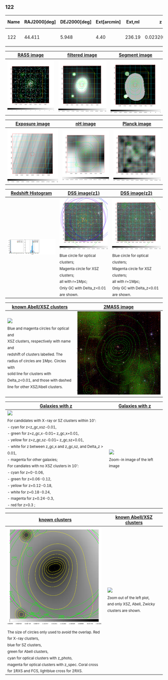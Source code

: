 <div STYLE="page-break-after: always;"></div>

### 122

|Name|RAJ2000[deg]|DEJ2000[deg] |Ext[arcmin]| Ext,ml | z | z_src| C|GC(XSZ,Delta_z<0.01)| GC(OPT,Delta_z<0.01)|GC| R_sig[arcmin] | R500[arcmin] | R500[Mpc]| CRsig[c/s] | CR500[c/s] |L500[1E44 erg/s]|F500[1E-12 erg/s/cm^2]| M500[1E14 Msun]|Tx[keV]|Cnt_sig|Beta|Rc[arcmin]|Comment|Alias|
|---|---|---|---|---|---|------|---|--------|---------|----------|---|---|---|---|---|---|---|---|---|---|---|---|---|---|
|122| 44.411| 5.948| 4.40| 236.19| 0.0232(0.005)| z1, z_xsz| B| MCXC, XB| A, N| A, MCXC, N, XB| 36.145| 25.134| 0.706| 1.011(0.110)| 0.962(0.105)| 0.189(0.011)| 15.484(0.923)| 1.02(0.03)| 2.19(0.04)| 196.6| 0.608(-0.025+0.029)| 7.365(-0.685+0.755)| -| k501|

|[RASS image](../image/122/122_img.pdf)|[filtered image](../image/122/122_fil.pdf)|[Segment image](../image/122/122_seg.pdf)|
|-------------------|--------------------|-------------------|
| <img src="../image/122/122_img.png" width="300">  | <img src="../image/122/122_fil.png" width="300">   | <img src="../image/122/122_seg.png" width="300">  |

|[Exposure image](../image/122/122_mex.pdf)| [nH image](../image/122/122_nh.pdf)| [Planck image](../image/122/122_p.pdf)|
|-------------------|--------------------|-------------------|
|<img src="../image/122/122_mex.png" width="300">   | <img src="../image/122/122_nh.png" width="300">    | <img src="../image/122/122_p.png" width="300"> |

|[Redshift Histogram](../image/122/122_zg.pdf) | [DSS image(z1)](../image/122/122_dss_z1.pdf)      |  [DSS image(z2)](../image/122/122_dss_z2.pdf)    |
|-------------------|--------------------|-------------------|
|<img src="../image/122/122_zg.png" width="300"> |<img src="../image/122/122_dss_z1.png" width="300"> <sub><br>Blue circle for optical clusters; <br>Magenta circle for XSZ clusters; <br>all with r=1Mpc; <br>Only GC with Delta_z<0.01 are shown. </sub>| <img src="../image/122/122_dss_z2.png" width="300"><sub><br>Blue circle for optical clusters; <br>Magenta circle for XSZ clusters; <br>all with r=1Mpc; <br>Only GC with Delta_z<0.01 are shown. </sub> |

|[known Abell/XSZ clusters](../image/122/122_m.pdf) | [2MASS image](../image/122/122_2mass.pdf)      |
|-------------------|-------------------|
|<img src=../image/122/122_m.png width="300"> <br><sub>Blue and magenta circles for optical and <br>XSZ clusters, respectively with name and <br>redshift of clusters labelled. The <br>radius of circles are 1Mpc. Circles with <br>solid line for clusters with <br>Delta_z<0.01, and those with dashed <br>line for other XSZ/Abell clusters.        </sub>|<img src="../image/122/122_2mass.png" width="300">  |

|[Galaxies with z](../image/122/122_opt_ned.pdf) |[Galaxies with z](../image/122/122_opt_ned_zoom.pdf) |
|-------------------|-------------------|
| <img src=../image/122/122_opt_ned.png width="300"> <br><sub> For candidates with X-ray or SZ clusters within 10': <br> - cyan for z<z_gc,xsz-0.01, <br> - green for z=z_gc,x-0.01~ z_gc,x+0.01, <br> - yellow for z=z_gc,sz-0.01~ z_gc,sz+0.01, <br> - white for z between z_gc,x and z_gc,sz, and Delta_z > 0.01, <br> - magenta for other galaxies; <br>For candiates with no XSZ clusters in 10': <br> - cyan for z=0-0.06, <br> - green for z=0.06-0.12, <br> - yellow for z=0.12-0.18, <br> - white for z=0.18-0.24, <br> - magenta for z=0.24-0.3, <br> - red for z>0.3 ;  </sub>|<img src=../image/122/122_opt_ned_zoom.png width="300">  <br><sub> Zoom-in image of the left image</sub>|

|[known clusters](../image/122/122_gc.pdf) |[known Abell/XSZ clusters](../image/122/122_gc_large.pdf) |
|-------------------|-------------------|
| <img src=../image/122/122_gc.png width="300"> <br><sub> The size of circles only used to avoid the overlap. Red for X-ray clusters, <br> blue for SZ clusters, <br> green for Abell clusters, <br> cyan for optical clusters with z_photo, <br> magenta for optical clusters with z_spec. Coral cross for 1RXS and FCS, lightblue cross for 2RXS. </sub>|<img src=../image/122/122_gc_large.png width="300"> <br><sub> Zoom out of the left plot, <br> and only XSZ, Abell, Zwicky clusters are shown. </sub> |



